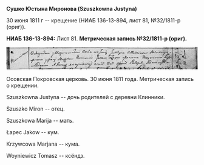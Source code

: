 **Сушко Юстына Миронова (Szuszkowna Justyna)**

30 июня 1811 г -- крещение (НИАБ 136-13-894, лист 81, №32/1811-р
(ориг)).

**НИАБ 136-13-894:** Лист 81. **Метрическая запись №32/1811-р (ориг).**

![](./media/1cd3695a95dc440b6f2ec82664e0a326b591a91d.png)

Осовская Покровская церковь. 30 июня 1811 года. Метрическая запись о
крещении.

Szuszkowna Justyna -- дочь родителей с деревни Клинники.

Szuszko Miron -- отец.

Szuszkowa Marija -- мать.

Łapec Jakow -- кум.

Krzywcowa Marjana -- кума.

Woyniewicz Tomasz -- ксёндз.
